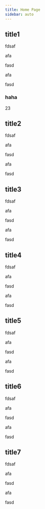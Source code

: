 ```yaml
---
title: Home Page
sidebar: auto
---
```

## title1
fdsaf


afa


fasd 


afa


fasd 
### haha
23

## title2
fdsaf


afa


fasd 


afa


fasd 

## title3
fdsaf


afa


fasd 


afa


fasd 

## title4
fdsaf


afa


fasd 


afa


fasd 

## title5
fdsaf


afa


fasd 


afa


fasd 

## title6
fdsaf


afa


fasd 


afa


fasd 

## title7
fdsaf


afa


fasd 


afa


fasd 


